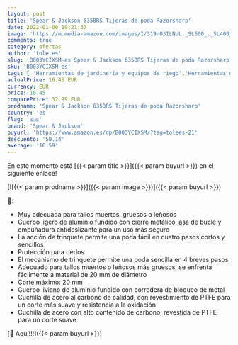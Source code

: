 ```yaml
---
layout: post
title: 'Spear & Jackson 6358RS Tijeras de poda Razorsharp'
date: 2022-01-06 19:21:37
image: 'https://m.media-amazon.com/images/I/319nO3ILNuL._SL500_._SL400_.jpg'
comments: true
category: ofertas
author: 'tole.es'
slug: 'B003YCIXSM-es Spear & Jackson 6358RS Tijeras de poda Razorsharp'
sku: 'B003YCIXSM-es'
tags: [ 'Herramientas de jardinería y equipos de riego','Herramientas de mano para jardinería','Jardín','Tijeras de podar para jardinería','spear & jackson','tijeras', ]
actualPrice: 16.45 EUR
currency: EUR
price: 16.45
comparePrice: 32.99 EUR
prodname: 'Spear & Jackson 6358RS Tijeras de poda Razorsharp'
country: 'es'
flag: '🇪🇸'
brand: 'Spear & Jackson'
buyurl: 'https://www.amazon.es/dp/B003YCIXSM/?tag=tolees-21'
descuento: '50.14'
average: '16.59'
---
```


En este momento está [{{< param title >}}]({{< param buyurl >}}) en el siguiente enlace!

[![{{< param prodname >}}]({{< param image >}})]({{< param buyurl >}})

🔎:

- Muy adecuada para tallos muertos, gruesos o leñosos
- Cuerpo ligero de aluminio fundido con cierre metálico, asa de bucle y empuñadura antideslizante para un uso más seguro
- La acción de trinquete permite una poda fácil en cuatro pasos cortos y sencillos
- Protección para dedos
- El mecanismo de trinquete permite una poda sencilla en 4 breves pasos
- Adecuado para tallos muertos o leñosos más gruesos, se enfrenta fácilmente a material de 20 mm de diámetro
- Corte máximo: 20 mm
- Cuerpo liviano de aluminio fundido con corredera de bloqueo de metal
- Cuchilla de acero al carbono de calidad, con revestimiento de PTFE para un corte más suave y resistencia a la oxidación
- Cuchilla de acero con alto contenido de carbono, revestida de PTFE para un corte suave

[🛒 Aquí!!!]({{< param buyurl >}})
